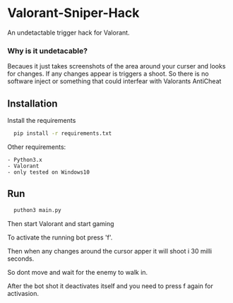 # Valorant-Sniper-Hack
An undetactable trigger hack for Valorant.

### Why is it undetacable?
Becaues it just takes screenshots of the area around your curser
and looks for changes. If any changes  appear is triggers a shoot.
So there is no software inject or something that could interfear with Valorants AntiCheat


## Installation

Install the requirements

```bash
  pip install -r requirements.txt
```
Other requirements:

    - Python3.x
    - Valorant
    - only tested on Windows10
## Run

```bash
  puthon3 main.py
```

Then start Valorant and start gaming

To activate the running bot press 'f'.

Then when any changes around the cursor apper it will shoot i 30 milli seconds.

So dont move and wait for the enemy to walk in.

After the bot shot it deactivates itself and you need to press f again for activasion.



  
